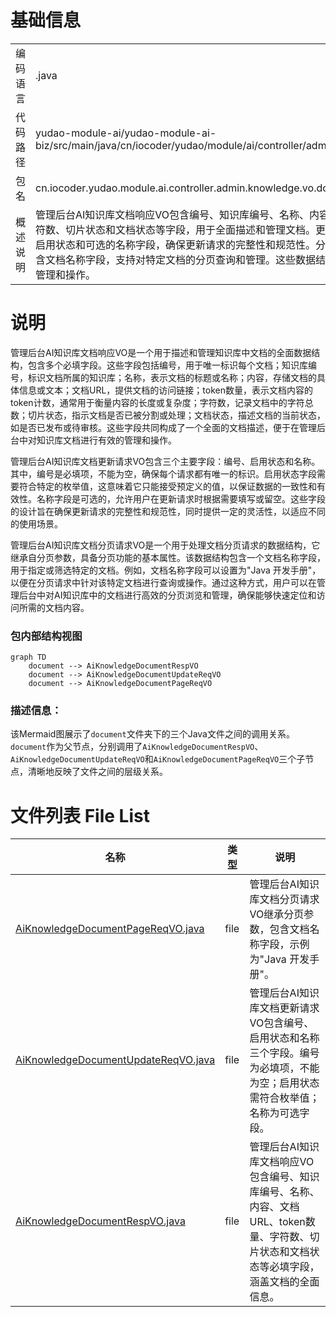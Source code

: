 # 基础信息

|      |      |
|------|------|
| 编码语言 | .java |
| 代码路径 | yudao-module-ai/yudao-module-ai-biz/src/main/java/cn/iocoder/yudao/module/ai/controller/admin/knowledge/vo/document |
| 包名 | cn.iocoder.yudao.module.ai.controller.admin.knowledge.vo.document |
| 概述说明 | 管理后台AI知识库文档响应VO包含编号、知识库编号、名称、内容、文档URL、token数量、字符数、切片状态和文档状态等字段，用于全面描述和管理文档。更新请求VO包含必填的编号、启用状态和可选的名称字段，确保更新请求的完整性和规范性。分页请求VO继承分页参数，包含文档名称字段，支持对特定文档的分页查询和管理。这些数据结构共同支持知识库文档的高效管理和操作。 |

# 说明

管理后台AI知识库文档响应VO是一个用于描述和管理知识库中文档的全面数据结构，包含多个必填字段。这些字段包括编号，用于唯一标识每个文档；知识库编号，标识文档所属的知识库；名称，表示文档的标题或名称；内容，存储文档的具体信息或文本；文档URL，提供文档的访问链接；token数量，表示文档内容的token计数，通常用于衡量内容的长度或复杂度；字符数，记录文档中的字符总数；切片状态，指示文档是否已被分割或处理；文档状态，描述文档的当前状态，如是否已发布或待审核。这些字段共同构成了一个全面的文档描述，便于在管理后台中对知识库文档进行有效的管理和操作。

管理后台AI知识库文档更新请求VO包含三个主要字段：编号、启用状态和名称。其中，编号是必填项，不能为空，确保每个请求都有唯一的标识。启用状态字段需要符合特定的枚举值，这意味着它只能接受预定义的值，以保证数据的一致性和有效性。名称字段是可选的，允许用户在更新请求时根据需要填写或留空。这些字段的设计旨在确保更新请求的完整性和规范性，同时提供一定的灵活性，以适应不同的使用场景。

管理后台AI知识库文档分页请求VO是一个用于处理文档分页请求的数据结构，它继承自分页参数，具备分页功能的基本属性。该数据结构包含一个文档名称字段，用于指定或筛选特定的文档。例如，文档名称字段可以设置为"Java 开发手册"，以便在分页请求中针对该特定文档进行查询或操作。通过这种方式，用户可以在管理后台中对AI知识库中的文档进行高效的分页浏览和管理，确保能够快速定位和访问所需的文档内容。


### 包内部结构视图

```mermaid
graph TD
    document --> AiKnowledgeDocumentRespVO
    document --> AiKnowledgeDocumentUpdateReqVO
    document --> AiKnowledgeDocumentPageReqVO
```

### 描述信息：
该Mermaid图展示了`document`文件夹下的三个Java文件之间的调用关系。`document`作为父节点，分别调用了`AiKnowledgeDocumentRespVO`、`AiKnowledgeDocumentUpdateReqVO`和`AiKnowledgeDocumentPageReqVO`三个子节点，清晰地反映了文件之间的层级关系。

# 文件列表 File List

| 名称   | 类型  | 说明 |
|-------|------|-------------|
| [AiKnowledgeDocumentPageReqVO.java](AiKnowledgeDocumentPageReqVO.md) | file | 管理后台AI知识库文档分页请求VO继承分页参数，包含文档名称字段，示例为"Java 开发手册"。 |
| [AiKnowledgeDocumentUpdateReqVO.java](AiKnowledgeDocumentUpdateReqVO.md) | file | 管理后台AI知识库文档更新请求VO包含编号、启用状态和名称三个字段。编号为必填项，不能为空；启用状态需符合枚举值；名称为可选字段。 |
| [AiKnowledgeDocumentRespVO.java](AiKnowledgeDocumentRespVO.md) | file | 管理后台AI知识库文档响应VO包含编号、知识库编号、名称、内容、文档URL、token数量、字符数、切片状态和文档状态等必填字段，涵盖文档的全面信息。 |


